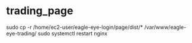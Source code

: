 # trading_page
sudo cp -r /home/ec2-user/eagle-eye-login/page/dist/* /var/www/eagle-eye-trading/
sudo systemctl restart nginx 